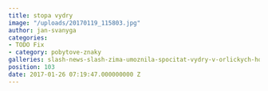 ```yaml
---
title: stopa vydry
image: "/uploads/20170119_115803.jpg"
author: jan-svanyga
categories:
- TODO Fix
- category: pobytove-znaky
galleries: slash-news-slash-zima-umoznila-spocitat-vydry-v-orlickych-horach
position: 103
date: 2017-01-26 07:19:47.000000000 Z
---
```

